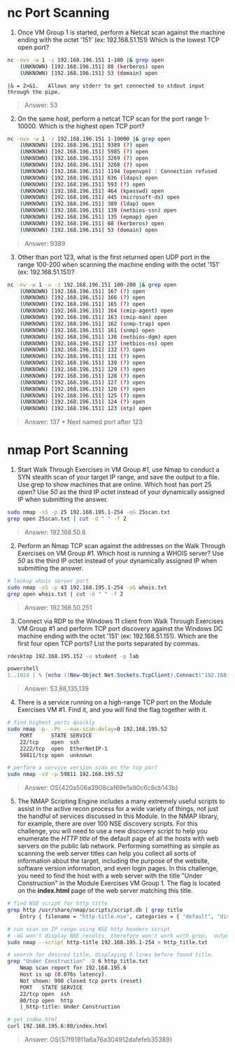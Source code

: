 # nc Port Scanning


1. Once VM Group 1 is started, perform a Netcat scan against the machine ending with the octet '151' (ex: 192.168.51.151) Which is the lowest TCP open port?
```bash
nc -nvv -w 1 -z 192.168.196.151 1-100 |& grep open
	(UNKNOWN) [192.168.196.151] 88 (kerberos) open
	(UNKNOWN) [192.168.196.151] 53 (domain) open
```
	|& = 2>&1.   Allows any stderr to get connected to stdout input through the pipe.
> Answer:   53


2. On the same host, perform a netcat TCP scan for the port range 1-10000. Which is the highest open TCP port?
```bash
nc -nvv -w 1 -z 192.168.196.151 1-10000 |& grep open
	(UNKNOWN) [192.168.196.151] 9389 (?) open
	(UNKNOWN) [192.168.196.151] 5985 (?) open
	(UNKNOWN) [192.168.196.151] 3269 (?) open
	(UNKNOWN) [192.168.196.151] 3268 (?) open
	(UNKNOWN) [192.168.196.151] 1194 (openvpn) : Connection refused
	(UNKNOWN) [192.168.196.151] 636 (ldaps) open
	(UNKNOWN) [192.168.196.151] 593 (?) open
	(UNKNOWN) [192.168.196.151] 464 (kpasswd) open
	(UNKNOWN) [192.168.196.151] 445 (microsoft-ds) open
	(UNKNOWN) [192.168.196.151] 389 (ldap) open
	(UNKNOWN) [192.168.196.151] 139 (netbios-ssn) open
	(UNKNOWN) [192.168.196.151] 135 (epmap) open
	(UNKNOWN) [192.168.196.151] 88 (kerberos) open
	(UNKNOWN) [192.168.196.151] 53 (domain) open
```
> Answer:   9389


3. Other than port 123, what is the first returned open UDP port in the range 100-200 when scanning the machine ending with the octet '151' (ex: 192.168.51.151)?
```bash
nc -nv -w 1 -u -z 192.168.196.151 100-200 |& grep open 
	(UNKNOWN) [192.168.196.151] 167 (?) open
	(UNKNOWN) [192.168.196.151] 166 (?) open
	(UNKNOWN) [192.168.196.151] 165 (?) open
	(UNKNOWN) [192.168.196.151] 164 (cmip-agent) open
	(UNKNOWN) [192.168.196.151] 163 (cmip-man) open
	(UNKNOWN) [192.168.196.151] 162 (snmp-trap) open
	(UNKNOWN) [192.168.196.151] 161 (snmp) open
	(UNKNOWN) [192.168.196.151] 138 (netbios-dgm) open
	(UNKNOWN) [192.168.196.151] 137 (netbios-ns) open
	(UNKNOWN) [192.168.196.151] 132 (?) open
	(UNKNOWN) [192.168.196.151] 131 (?) open
	(UNKNOWN) [192.168.196.151] 130 (?) open
	(UNKNOWN) [192.168.196.151] 129 (?) open
	(UNKNOWN) [192.168.196.151] 128 (?) open
	(UNKNOWN) [192.168.196.151] 127 (?) open
	(UNKNOWN) [192.168.196.151] 126 (?) open
	(UNKNOWN) [192.168.196.151] 125 (?) open
	(UNKNOWN) [192.168.196.151] 124 (?) open
	(UNKNOWN) [192.168.196.151] 123 (ntp) open
```
> Answer:   137
> 	\* Next named port after 123




# nmap Port Scanning


1. Start Walk Through Exercises in VM Group #1, use Nmap to conduct a SYN stealth scan of your target IP range, and save the output to a file.
	Use grep to show machines that are online. Which host has port 25 open?
	Use _50_ as the third IP octet instead of your dynamically assigned IP when submitting the answer.
```bash
sudo nmap -sS -p 25 192.168.195.1-254 -oG 25scan.txt
grep open 25scan.txt | cut -d " " -f 2
```
> Answer:   192.168.50.8


2. Perform an Nmap TCP scan against the addresses on the Walk Through Exercises on VM Group #1.
   Which host is running a WHOIS server?
	   Use _50_ as the third IP octet instead of your dynamically assigned IP when submitting the answer.
```bash
# lookup whois server port
sudo nmap -sS -p 43 192.168.195.1-254 -oG whois.txt
grep open whois.txt | cut -d " " -f 2
```
> Answer:   192.168.50.251


3. Connect via RDP to the Windows 11 client from Walk Through Exercises VM Group #1 and perform TCP port discovery against the Windows DC machine ending with the octet '151' (ex: 192.168.51.151).
	   Which are the first four open TCP ports? List the ports separated by commas.
```bash
rdesktop 192.168.195.152 -u student -p lab
```

```powershell
powershell
1..1024 | % {echo ((New-Object Net.Sockets.TcpClient).Connect("192.168.195.151", $_)) "TCP port $_ is open"} 2>$null
```
> Answer:   53,88,135,139


4. There is a service running on a high-range TCP port on the Module Exercises VM #1.
	   Find it, and you will find the flag together with it.
```bash
# find highest ports quickly
sudo nmap -p- -Pn --max-scan-delay=0 192.168.195.52
	PORT      STATE SERVICE
	22/tcp    open  ssh
	2222/tcp  open  EtherNetIP-1
	59811/tcp open  unknown

# perform a service version scan on the top port
sudo nmap -sV -p 59811 192.168.195.52
```
> Answer:   OS{420a506a3908caf69e1a90c6c8cb143b}


5. The NMAP Scripting Engine includes a many extremely useful scripts to assist in the active recon process for a wide variety of things, not just the handful of services discussed in this Module. In the NMAP library, for example, there are over 100 NSE discovery scripts. For this challenge, you will need to use a new discovery script to help you enumerate the _HTTP title_ of the default page of all the hosts with web servers on the public lab network. Performing something as simple as scanning the web server titles can help you collect all sorts of information about the target, including the purpose of the website, software version information, and even login pages. In this challenge, you need to find the host with a web server with the title "Under Construction" in the Module Exercises VM Group 1. The flag is located on the **index.html** page of the web server matching this title.
```bash
# find NSE script for http title
grep http /usr/share/nmap/scripts/script.db | grep title
	Entry { filename = "http-title.nse", categories = { "default", "discovery", "safe", } }

# run scan on IP range using NSE http headers script
# -oG won't display NSE results, therefore won't work with grep.  output to file using >
sudo nmap --script http-title 192.168.195.1-254 > http_title.txt

# search for desired title, displaying 6 lines before found title.
grep "Under Construction" -B 6 http_title.txt
	Nmap scan report for 192.168.195.6
	Host is up (0.076s latency).
	Not shown: 998 closed tcp ports (reset)
	PORT   STATE SERVICE
	22/tcp open  ssh
	80/tcp open  http
	|_http-title: Under Construction

# get index.html
curl 192.168.195.6:80/index.html
```
> Answer:   OS{57f91911a6a76a304912dafefeb35389}